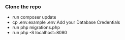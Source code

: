 ### Clone the repo

- run composer update
- cp .env.example .env
  Add your Database Credentials
- run php migrations.php
- run php -S localhost::8080
